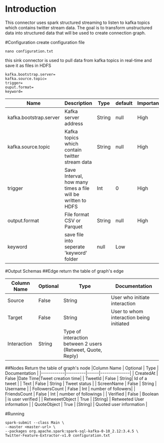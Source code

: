 # Introduction
This connector uses spark structured streaming to listen to kafka topics which contains twitter stream data. The goal is to transform unstructured data into structured data that will be used to create connection graph.

#Configuration
create configuration file
```
nano configuration.txt
```

this sink connector is used to pull data from kafka topics in real-time and save it as files in HDFS
```
kafka.bootstrap.server=
kafka.source.topic=
trigger=
ouput.format=
keyword=

```

| Name | Description | Type |default| Importance |
|------|-------------|------|-------|------------|
|kafka.bootstrap.server| Kafka server address| String|null| High |
|kafka.source.topic| Kafka topics which contain twitter stream data| String |null| High |
|trigger |Save Interval, how many times a file will be written to HDFS | Int |0| High|
|output.format |File format CSV or Parquet| String | null | High | 
|keyword | save file into seperate 'keyword' folder| null | Low |

#Output Schemas
##Edge
return the table of graph's edge

| Column Name | Optional | Type|Documentation|
|-------------|----------|-----|--------------|
|Source | False | String | User who initiate interaction|
|Target | False | String | User to whom interaction being initiated|
|Interaction| String | Type of interaction between 2 users (Retweet, Quote, Reply)|

##Nodes
Return the table of graph's node
|Column Name | Optional | Type | Documentation |
|------------|----------|------|---------------|
| CreatedAt | False |Date Time|Tweet creation time|
| TweetId | False | String| Id of a tweet |
| Text | False | String | Tweet status |
| ScreenName | False | String | Username |
| FollowersCount | False | Int | number of followers|
| FriendsCount  | False | Int | number of followings |
| Verified | False | Boolean | is user verified |
| RetweeetObject | True | [String] | Retweeted User information |
| QuoteObject | True | [String] | Quoted user information |

#Running
```
spark-submit --class Main \
--master <master-url> \
--packages org.apache.spark:spark-sql-kafka-0-10_2.12:3.4.5 \
Twitter-Feature-Extractor-v1.0 configuration.txt
```





